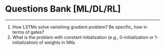 # Questions Bank [ML/DL/RL]

---

1. How LSTMs solve vanishing gradient problem? Be specific, how in terms of gates?
2. What is the problem with constant initialization (e.g., 0-initialization or 1-initialization) of weights in NNs
